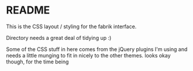 README
======

This is the CSS layout / styling for the fabrik interface.

Directory needs a great deal of tidying up :)

Some of the CSS stuff in here comes from the jQuery plugins I'm using and needs a little munging to fit in nicely to the other themes.
looks okay though, for the time being
